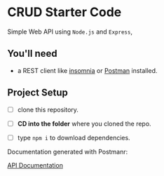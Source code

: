 # CRUD Starter Code

Simple Web API using `Node.js` and `Express`,

## You'll need

- a REST client like [insomnia](https://insomnia.rest/download/) or [Postman](https://www.getpostman.com/downloads/) installed.

## Project Setup

- [ ] clone this repository.
- [ ] **CD into the folder** where you cloned the repo.
- [ ] type `npm i` to download dependencies.


Documentation generated with Postmanr: 

[API Documentation](http://https://documenter.getpostman.com/view/12258213/2s8YerNYAM "API Documentation")


